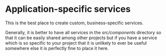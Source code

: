 # Application-specific services

This is the best place to create custom, business-specific services.

Generally, it is better to have all services in the _src/components_ directory so that it can be easily shared among other projects but if you have a service which is so specific to your project that it is unlikely to ever be useful somewhere else it is perfectly fine to place it here.
